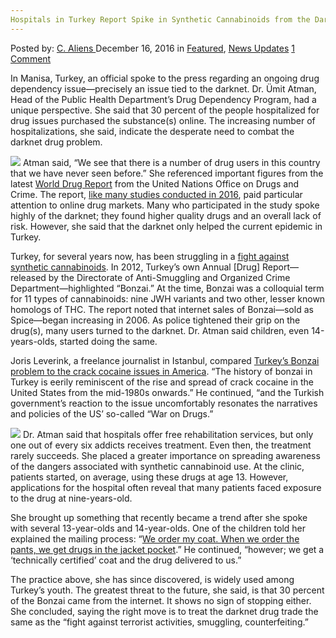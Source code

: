 ```yaml
---
Hospitals in Turkey Report Spike in Synthetic Cannabinoids from the Darknet
---
```

<article class="post-listing post-16957 post type-post status-publish format-standard has-post-thumbnail hentry category-deepdot-news category-news-updates tag-1778 tag-drugs tag-expert tag-health tag-internet tag-percent tag-turkish">
    <div class="post-inner">
    <p class="post-meta">
    <span>Posted by: <a href="https://www.deepdotweb.com/author/caliens/" title="">C. Aliens </a></span>
    <span>December 16, 2016</span>
    <span>in <a href="https://www.deepdotweb.com/category/deepdot-news/" rel="category tag">Featured</a>, <a href="https://www.deepdotweb.com/category/news-updates/" rel="category tag">News Updates</a></span>
    <span><a href="https://www.deepdotweb.com/2016/12/16/turkish-health-expert-30-percent-drugs-comes-internet/#comments">1 Comment</a></span>
    </p>
    <div class="clear"></div>
    <div class="entry">
    <p>In Manisa, Turkey, an official spoke to the press regarding an ongoing drug dependency issue—precisely an issue tied to the darknet. Dr. Ümit Atman, Head of the Public Health Department’s Drug Dependency Program, had a unique perspective. She said that 30 percent of the people hospitalized for drug issues purchased the substance(s) online. The increasing number of hospitalizations, she said, indicate the desperate need to combat the darknet drug problem.</p>
    <p><img class="wp-image-17000 aligncenter" src="https://www.deepdotweb.com/wp-content/uploads/2016/12/word-image-21.jpeg" srcset="https://www.deepdotweb.com/wp-content/uploads/2016/12/word-image-21.jpeg 645w, https://www.deepdotweb.com/wp-content/uploads/2016/12/word-image-21-300x160.jpeg 300w" sizes="(max-width: 645px) 100vw, 645px"/> Atman said, &#8220;We see that there is a number of drug users in this country that we have never seen before.&#8221; She referenced important figures from the latest <a href="https://www.unodc.org/doc/wdr2016/WORLD_DRUG_REPORT_2016_web.pdf">World Drug Report</a> from the United Nations Office on Drugs and Crime. The report, <a href="https://www.deepdotweb.com/2016/11/24/global-drug-survey-2017-will-highlight-darknet-drug-users-worldwide/">like many studies conducted in 2016</a>, paid particular attention to online drug markets. Many who participated in the study spoke highly of the darknet; they found higher quality drugs and an overall lack of risk. However, she said that the darknet only helped the current epidemic in Turkey.</p>
    <p>Turkey, for several years now, has been struggling in a <a href="http://www.hurriyetdailynews.com/drugs-worth-25-million-turkish-liras-seized-in-istanbul-.aspx?PageID=238&amp;NID=104788&amp;NewsCatID=509">fight against synthetic cannabinoids</a>. In 2012, Turkey’s own Annual [Drug] Report—released by the Directorate of Anti-Smuggling and Organized Crime Department—highlighted “Bonzai.” At the time, Bonzai was a colloquial term for 11 types of cannabinoids: nine JWH variants and two other, lesser known homologs of THC. The report noted that internet sales of Bonzai—sold as Spice—began increasing in 2006. As police tightened their grip on the drug(s), many users turned to the darknet. Dr. Atman said children, even 14-years-olds, started doing the same.</p>
    <p>Joris Leverink, a freelance journalist in Istanbul, compared <a href="http://www.telesurtv.net/english/opinion/Bonzai-Epidemic-Hits-Turkey-New-Drug-Old-Story-20150121-0036.html">Turkey’s Bonzai problem to the crack cocaine issues in America</a>. “The history of bonzai in Turkey is eerily reminiscent of the rise and spread of crack cocaine in the United States from the mid-1980s onwards.” He continued, “and the Turkish government&#8217;s reaction to the issue uncomfortably resonates the narratives and policies of the US&#8217; so-called &#8220;War on Drugs.&#8221;</p>
    <p><img class="wp-image-17001 aligncenter" src="https://www.deepdotweb.com/wp-content/uploads/2016/12/word-image-22.jpeg" srcset="https://www.deepdotweb.com/wp-content/uploads/2016/12/word-image-22.jpeg 1000w, https://www.deepdotweb.com/wp-content/uploads/2016/12/word-image-22-300x225.jpeg 300w" sizes="(max-width: 1000px) 100vw, 1000px"/> Dr. Atman said that hospitals offer free rehabilitation services, but only one out of every six addicts receives treatment. Even then, the treatment rarely succeeds. She placed a greater importance on spreading awareness of the dangers associated with synthetic cannabinoid use. At the clinic, patients started, on average, using these drugs at age 13. However, applications for the hospital often reveal that many patients faced exposure to the drug at nine-years-old.</p>
    <p>She brought up something that recently became a trend after she spoke with several 13-year-olds and 14-year-olds. One of the children told her explained the mailing process: “<a href="http://www.haberturk.com/gundem/haber/1333046-manisada-mont-siparisi-kilifiyla-uyusturucu-ticareti">We order my coat. When we order the pants, we get drugs in the jacket pocket</a>.” He continued, “however; we get a ‘technically certified’ coat and the drug delivered to us.”</p>
    <p>The practice above, she has since discovered, is widely used among Turkey’s youth. The greatest threat to the future, she said, is that 30 percent of the Bonzai came from the internet. It shows no sign of stopping either. She concluded, saying the right move is to treat the darknet drug trade the same as the “fight against terrorist activities, smuggling, counterfeiting.”</p>
    </div>
    <span style="display:none"><a href="https://www.deepdotweb.com/tag/30/" rel="tag">30</a> <a href="https://www.deepdotweb.com/tag/drugs/" rel="tag">drugs</a> <a href="https://www.deepdotweb.com/tag/expert/" rel="tag">expert</a> <a href="https://www.deepdotweb.com/tag/health/" rel="tag">health</a> <a href="https://www.deepdotweb.com/tag/internet/" rel="tag">internet</a> <a href="https://www.deepdotweb.com/tag/percent/" rel="tag">percent</a> <a href="https://www.deepdotweb.com/tag/turkish/" rel="tag">turkish</a></span> <span style="display:none" class="updated">2016-12-16</span>
    <div style="display:none" class="vcard author" itemprop="author" itemscope itemtype="http://schema.org/Person"><strong class="fn" itemprop="name"><a href="https://www.deepdotweb.com/author/caliens/" title="Posts by C. Aliens" rel="author">C. Aliens</a></strong></div>
    </div>
</article>

